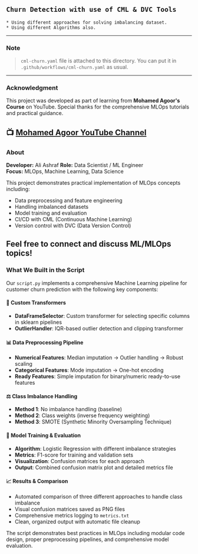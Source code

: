 ## `Churn Detection with use of CML & DVC Tools `
    * Using different approaches for solving imbalancing dataset.
    * Using different Algorithms also.
-------------------
### Note
> `cml-churn.yaml` file is attached to this directory. You can put it in `.github/workflows/cml-churn.yaml` as usual.
------------------------

### Acknowledgment
This project was developed as part of learning from **Mohamed Agoor's Course** on YouTube. Special thanks for the comprehensive MLOps tutorials and practical guidance.

📺 [Mohamed Agoor YouTube Channel](https://www.youtube.com/@MohammedAgoor)
------------------------

### About
**Developer:** Ali Ashraf 
**Role:** Data Scientist / ML Engineer  
**Focus:** MLOps, Machine Learning, Data Science  

This project demonstrates practical implementation of MLOps concepts including:
- Data preprocessing and feature engineering
- Handling imbalanced datasets
- Model training and evaluation
- CI/CD with CML (Continuous Machine Learning)
- Version control with DVC (Data Version Control)

Feel free to connect and discuss ML/MLOps topics!
------------------------

### What We Built in the Script

Our `script.py` implements a comprehensive Machine Learning pipeline for customer churn prediction with the following key components:

#### 🔧 **Custom Transformers**
- **DataFrameSelector**: Custom transformer for selecting specific columns in sklearn pipelines
- **OutlierHandler**: IQR-based outlier detection and clipping transformer

#### 📊 **Data Preprocessing Pipeline**
- **Numerical Features**: Median imputation → Outlier handling → Robust scaling
- **Categorical Features**: Mode imputation → One-hot encoding
- **Ready Features**: Simple imputation for binary/numeric ready-to-use features

#### ⚖️ **Class Imbalance Handling**
- **Method 1**: No imbalance handling (baseline)
- **Method 2**: Class weights (inverse frequency weighting)
- **Method 3**: SMOTE (Synthetic Minority Oversampling Technique)

#### 🤖 **Model Training & Evaluation**
- **Algorithm**: Logistic Regression with different imbalance strategies
- **Metrics**: F1-score for training and validation sets
- **Visualization**: Confusion matrices for each approach
- **Output**: Combined confusion matrix plot and detailed metrics file

#### 📈 **Results & Comparison**
- Automated comparison of three different approaches to handle class imbalance
- Visual confusion matrices saved as PNG files
- Comprehensive metrics logging to `metrics.txt`
- Clean, organized output with automatic file cleanup

The script demonstrates best practices in MLOps including modular code design, proper preprocessing pipelines, and comprehensive model evaluation.


